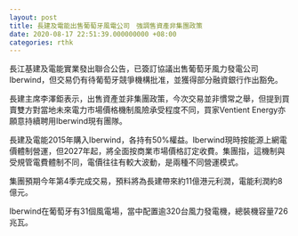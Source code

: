 ```yaml
---
layout: post
title: 長建及電能出售葡萄牙風電公司　強調售資產非集團政策
date: 2020-08-17 22:51:39.000000000 +08:00
categories: rthk
---
```


長江基建及電能實業發出聯合公告，已簽訂協議出售葡萄牙風力發電公司Iberwind，但交易仍有待葡萄牙競爭機構批准，並獲得部分融資銀行作出豁免。

長建主席李澤鉅表示，出售資產並非集團政策，今次交易並非慣常之舉，但提到買賣雙方對當地未來電力市場價格機制風險承受程度不同，買家Ventient Energy亦願意持續聘用Iberwind現有團隊。

長建及電能2015年購入Iberwind，各持有50%權益。Iberwind現時按能源上網電價體制營運，但2027年起，將全面按商業市場價格訂定收費。集團指，這機制與受規管電費體制不同，電價往往有較大波動，是兩種不同營運模式。

集團預期今年第4季完成交易，預料將為長建帶來約11億港元利潤，電能利潤約8億元。

Iberwind在葡萄牙有31個風電場，當中配置逾320台風力發電機，總裝機容量726兆瓦。
